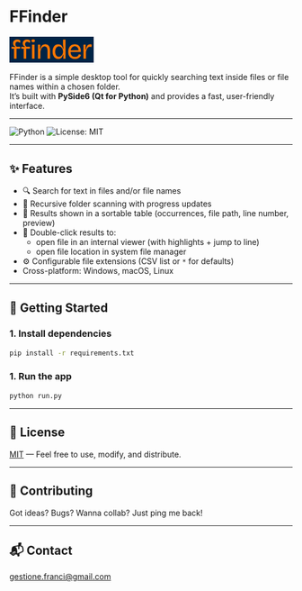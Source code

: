 
# FFinder

<img src="./data/img/logo.png" width="150" />

FFinder is a simple desktop tool for quickly searching text inside files or file names within a chosen folder.  
It’s built with **PySide6 (Qt for Python)** and provides a fast, user-friendly interface.

---

![Python](https://img.shields.io/badge/python-3.12.10%2B-blue)
![License: MIT](https://img.shields.io/badge/license-MIT-green)

---

## ✨ Features
- 🔍 Search for text in files and/or file names  
- 📂 Recursive folder scanning with progress updates  
- 📝 Results shown in a sortable table (occurrences, file path, line number, preview)  
- 📑 Double-click results to:
  - open file in an internal viewer (with highlights + jump to line)  
  - open file location in system file manager  
- ⚙️ Configurable file extensions (CSV list or `*` for defaults)  
- Cross-platform: Windows, macOS, Linux  

---

## 🚀 Getting Started

### 1. Install dependencies
```bash
pip install -r requirements.txt
```
### 1. Run the app
```bash
python run.py
```

---

## 📜 License

[MIT](LICENSE) — Feel free to use, modify, and distribute.

---

## 🤝 Contributing

Got ideas? Bugs? Wanna collab? Just ping me back!

---

## 📬 Contact

gestione.franci@gmail.com